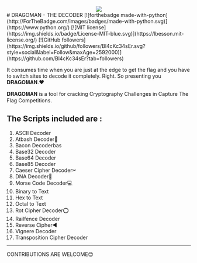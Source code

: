 <div align="center">
<img src="https://github.com/Bl4cKc34sEr/Dragoman--The-Decoder/blob/master/.github/workflows/d.PNG">
</div>
# DRAGOMAN - THE DECODER
[![forthebadge made-with-python](http://ForTheBadge.com/images/badges/made-with-python.svg)](https://www.python.org/)
[![MIT license](https://img.shields.io/badge/License-MIT-blue.svg)](https://lbesson.mit-license.org/)
[![GitHub followers](https://img.shields.io/github/followers/Bl4cKc34sEr.svg?style=social&label=Follow&maxAge=2592000)](https://github.com/Bl4cKc34sEr?tab=followers)

It consumes time when you are just at the edge to get the flag and you have to switch sites to decode it completely. Right.
So presenting you 𝐃𝐑𝐀𝐆𝐎𝐌𝐀𝐍.❤

𝐃𝐑𝐀𝐆𝐎𝐌𝐀𝐍 is a tool for cracking Cryptography Challenges in Capture The Flag Competitions.

The Scripts included are :
--------------------------------
1. ASCII Decoder
2. Atbash Decoder🎳
3. Bacon Decoderbas
4. Base32 Decoder
5. Base64 Decoder
6. Base85 Decoder
7. Caeser Cipher Decoder✂
8. DNA Decoder🧬
9. Morse Code Decoder💻
10. Binary to Text 
11. Hex to Text
12. Octal to Text
13. Rot Cipher Decoder⭕
14. Railfence Decoder
15. Reverse Cipher◀
16. Vignere Decoder
17. Transposition Cipher Decoder
--------------------------------------
CONTRIBUTIONS ARE WELCOME😊
